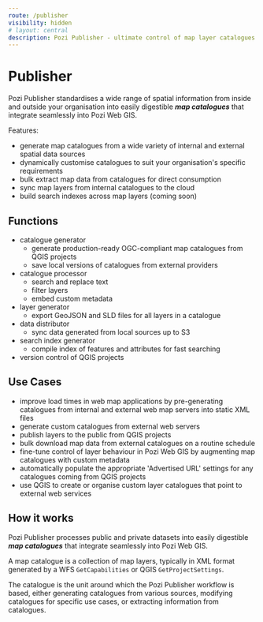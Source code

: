 ```yaml
---
route: /publisher
visibility: hidden
# layout: central
description: Pozi Publisher - ultimate control of map layer catalogues for your web map
---
```


# Publisher

Pozi Publisher standardises a wide range of spatial information from inside and outside your organisation into easily digestible ***map catalogues*** that integrate seamlessly into Pozi Web GIS.

Features:

- generate map catalogues from a wide variety of internal and external spatial data sources
- dynamically customise catalogues to suit your organisation's specific requirements
- bulk extract map data from catalogues for direct consumption
- sync map layers from internal catalogues to the cloud
- build search indexes across map layers (coming soon)

## Functions

- catalogue generator
  - generate production-ready OGC-compliant map catalogues from QGIS projects
  - save local versions of catalogues from external providers
- catalogue processor
  - search and replace text
  - filter layers
  - embed custom metadata
- layer generator
  - export GeoJSON and SLD files for all layers in a catalogue
- data distributor
  - sync data generated from local sources up to S3
- search index generator
  - compile index of features and attributes for fast searching
- version control of QGIS projects

## Use Cases

- improve load times in web map applications by pre-generating catalogues from internal and external web map servers into static XML files
- generate custom catalogues from external web servers
- publish layers to the public from QGIS projects 
- bulk download map data from external catalogues on a routine schedule
- fine-tune control of layer behaviour in Pozi Web GIS by augmenting map catalogues with custom metadata
- automatically populate the appropriate 'Advertised URL' settings for any catalogues coming from QGIS projects
- use QGIS to create or organise custom layer catalogues that point to external web services

## How it works

Pozi Publisher processes public and private datasets into easily digestible ***map catalogues*** that integrate seamlessly into Pozi Web GIS.

A map catalogue is a collection of map layers, typically in XML format generated by a WFS `GetCapabilities` or QGIS `GetProjectSettings`.

The catalogue is the unit around which the Pozi Publisher workflow is based, either generating catalogues from various sources, modifying catalogues for specific use cases, or extracting information from catalogues.

